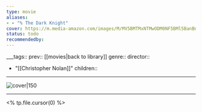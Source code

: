 ```yaml
---
type: movie
aliases:
- - "% The Dark Knight"
cover: https://m.media-amazon.com/images/M/MV5BMTMxNTMwODM0NF5BMl5BanBnXkFtZTcwODAyMTk2Mw@@._V1_SX300.jpg
status: todo
recommendedby:
---
```

___tags:: prev:: [[movies|back to library]]
genre::
director:: 
  - "[[Christopher Nolan]]"
children::
___
![cover|150](https://m.media-amazon.com/images/M/MV5BMTMxNTMwODM0NF5BMl5BanBnXkFtZTcwODAyMTk2Mw@@._V1_SX300.jpg)
___
<% tp.file.cursor(0) %>
